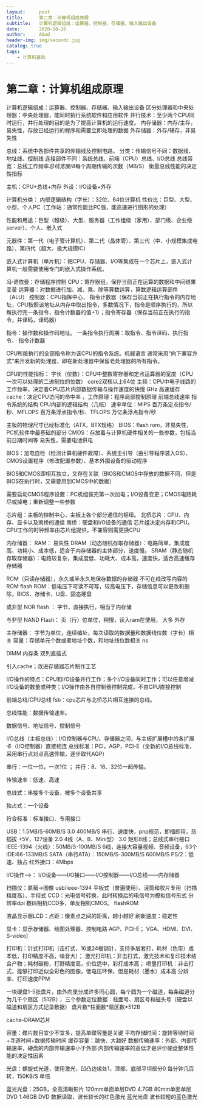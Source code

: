 ```yaml
---
layout:     post
title:      第二章：计算机组成原理
subtitle:   计算机逻辑组成：运算器、控制器、存储器、输入输出设备
date:       2020-10-26
author:     AGod
header-img: img/secondc.jpg
catalog: true
tags:
    - 计算机基础
---
```


# 第二章：计算机组成原理



计算机逻辑组成：运算器、控制器、存储器、输入输出设备
区分处理器和中央处理器：中央处理器，能同时执行系统软件和应用软件
并行技术：至少两个CPU同时运行，并行处理的目的是为了提高计算机的运行速度。
内存储器：内存/主存，易失性，存放已经运行的程序和需要立即处理的数据
外存储器：外存/辅存，非易失性

总线：系统中各部件共享的传输线及控制电路。
分类：传输信号不同：数据线、地址线、控制线
      连接部件不同：系统总线、前端（CPU）总线、I/O总线
总线带宽：总线工作频率*总线宽度/8*每个周期传输的次数（MB/S）
衡量总线性能的决定性指标

主机：CPU+总线+内存
外设：I/O设备+外存

计算机分类：
内部逻辑结构（字长）：32位、64位计算机
性价比：巨型、大型、小型、个人PC（工作站：通常性能比PC强，能高速进行图形的处理）

性能和用途：巨型（超级）、大型、服务器（工作组级（家用）、部门级、企业级server）、个人、嵌入式

元器件：第一代（电子管计算机）、第二代（晶体管）、第三代（中、小规模集成电路）、第四代（超大、极大规模IC）

嵌入式计算机（单片机）：把CPU、存储器、I/O等集成在一个芯片上，嵌入式计算机一般需要使用专门的嵌入式操作系统。

冯·诺依曼：存储程序控制
CPU：寄存器组，保存当前正在运算的数据和中间结果变量
运算器：对数据进行加、减、乘、除等算数运算，算数逻辑运算部件（ALU）
控制器：CPU指挥中心， 指令计数器（保存当前正在执行指令的内存地址，CPU按照该地址从内存中取出指令，多数情况下，指令是顺序执行的，所以每执行完一条指令，指令计数器的值+1）；指令寄存器（保存当前正在执行的指令，并译码，译码器）

指令：操作数和操作码地址。 一条指令执行周期：取指令、指令译码、执行指令、 指令计数器

CPU所能执行的全部指令称为该CPU的指令系统。机器语言
通常采用“向下兼容方式”来开发新的处理器，即在新处理器中保留老处理器的所有指令。

CPU的性能指标：
字长（位数）：CPU中整数寄存器和定点运算器的宽度（CPU一次可以处理的二进制位的位数） core2双核以上64位
主频：CPU中电子线路的工作频率，决定着CPU芯片内部数据传输与操作速度的快慢  GHz
高速缓存cache：决定CPU访问的命中率 ，工作原理：程序局部控制原理
前端总线速率
指令系统的结构
CPU内部的逻辑结构（几核）
速率单位：MIPS 百万条定点指令/秒、MFLOPS 百万条浮点指令/秒、TFLOPS 万亿条浮点指令/秒



主板的物理尺寸已经标准化（ATX，BTX规格）
BIOS：flash rom，非易失性，PC机软件中最基础的部分
CMOS：存放着与计算机硬件相关的一些参数，包括当前日期时间等 易失性，需要电池供电

BIOS：加电自检（检测计算机硬件故障）、系统主引导（由引导程序装入OS）、CMOS设置程序（修改配置参数）、基本外围设备的驱动程序

BIOS和CMOS即相互独立，又存在关联（BIOS和CMOS中存放的数据不同，但是BIOS在执行时，又需要用到CMOS中的数据）

需要启动CMOS程序设置：PC机组装完第一次加电；I/O设备变更；CMOS电路耗尽或掉电；重新调整一些参数

芯片组：主板的控制中心，主板上各个部分通信的枢纽。
北桥芯片：CPU、内存、显卡以及南桥的通信
南桥：硬盘和I/O设备的通信
芯片组决定内存和CPU。CPU工作的时钟频率由芯片组提供，不兼容则需更换CPU

内存储器：
RAM：  易失性
DRAM（动态随机存取存储器）：电路简单，集成度高、功耗小、成本低，适合于内存储器的主体部分，速度慢。
SRAM（静态随机存取存储器）：电路较复杂，集成度低、功耗大、成本高，速度快，适合高速缓存存储器

ROM（只读存储器），永久或半永久地保存数据的存储器
不可在线改写内容的ROM
flash ROM：低电压下可读不可写，较高电压下，存储信息可以更改和删除，BIOS、存储卡、U盘、固态硬盘

或非型 NOR flash  ： 字节，直接执行，相当于内存储

与非型 NAND Flash： 页（行）位单位，稍慢，读入ram在使用， 大多 外存



主存储器：
字节为单位，连续编址，每次读取的数据量和数据线位数（字长）相关
容量：存储单元个数或者地址个数，和地址线位数相关
ns 

DIMM 内存条    双列直插式

引入cache；改进存储器芯片制作工艺







I/O操作的特点：CPU和I/O设备并行工作；多个I/O设备同时工作；可以任意增减I/O设备的数量或种类；I/O操作由各自控制器控制完成，不由CPU直接控制

前端总线/CPU总线  fsb：cpu芯片与北桥芯片相互连接的总线。

总线性能：数据传输速率。

数据信号、地址信号、控制信号

I/O总线（主板总线）：I/O控制器与CPU、存储器之间，与主板扩展槽中的各扩展卡（I/O控制器）直接相连
总线标准：PCI，AGP，PCI-E（全新的I/O总线标准，采用串行点对点高速传输，逐步取代AGP）

串行：一位一位，一次1位   ；  并行：8、16、32位一起传输。

传输速率：低速、高速

总线式：串接多个设备，被多个设备共享

独占式：一个设备

符合标准：标准接口、专用接口



USB：1.5MB/S-60MB/S 3.0 400MB/S  串行、速度快，pnp规范，即插即用，热插拔 +5V，127设备  2.0 4线（A、B、Mini型）  3.0 矩形8线；总线式串行接口
IEEE-1394（火线）：50MB/S-100MB/S  6线，连接大容量视频、音频设备，63个
IDE:66-133MB/S
SATA（串行ATA）：150MB/S-300MB/S  600MB/S
PS/2：低速、独占
红外接口：4Mbps

I/O操作-->：
I/O设备——I/O接口——I/O控制器——I/O总线——内存储器


扫描仪：原稿->图像        usb/ieee-1394
平板式（普遍使用）、滚筒和胶片专用（扫描精度高）、手持式
CCD：光电信号转换，此时转换后的电信号为模拟信号形式
分辨率dpi
数码相机CCD多，单反相机CMOS。   flashROM


液晶显示器LCD：点距：像素点之间的距离，越小越好
刷新速度：稳定性

显卡：显示存储器、绘图处理器、控制电路
AGP、PCI-E；  VGA、HDMI、DVI、S-video]

打印机：针式打印机（击打式，16或24根钢针，支持多层套打，耗材（色带）成本低，打印精度不高，噪音大）；
激光打印机：非击打式，激光技术和复印技术结合产物；耗材碳粉，打野精度高，价位适中，彩打成本高；
喷墨打印机：非击打式，能够打印近似全彩色的图像，低电压环保，但是耗材（墨水）成本高
分辨率、打印速度PPM

一块硬盘1-5张盘片，由外向里分成许多同心圆，每个圆为一个磁道，每条磁道分为几千个扇区（512B）；
三个参数定位数据：柱面号、扇区号和磁头号（硬盘以磁道和扇区方式记录数据）
盘片数\*柱面数\*扇区数*512B

cache-DRAM芯片

容量：碟片数目宜少不宜多，提高单碟容量是关键
平均存储时间：旋转等待时间+寻道时间+数据传输时间
缓存容量：越快、大越好
数据传输速率：外部、内部传输速率，硬盘的内部传输速率小于外部
内部传输速率的高低才是评价硬盘整体性能的决定性因素

光盘：螺旋式光道，使用激光，凹凸边缘处1，顶部、底部平坦部分0
每分钟几百转，150KB/S 单倍

蓝光光盘：25GB，全高清晰影片
120mm单面单层DVD 4.7GB
80mm单面单层DVD 1.46GB
DVD 数据读取，波长较长的红色激光
蓝光光盘 波长较短的蓝色激光